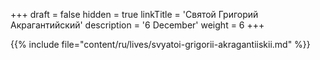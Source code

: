 +++
draft = false
hidden = true
linkTitle = 'Святой Григорий Акрагантийский'
description = '6 December'
weight = 6
+++

{{% include file="content/ru/lives/svyatoi-grigorii-akragantiiskii.md" %}}
